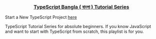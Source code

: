 <!-- PROJECT LOGO -->
<br />
<p align="center">
  <h3 align="center">
<a href="https://youtube.com/playlist?list=PLHiZ4m8vCp9PgOOjdyNpc6AoBmKNrp_u3">
    TypeScript Bangla ( বাংলা ) Tutorial Series
</a>
</h3>

Start a New TypeScript Project [here](https://www.digitalocean.com/community/tutorials/typescript-new-project)

TypeScript Tutorial Series for absolute beginners. If you know JavaScript and want to start with TypeScript from scratch, this playlist is for you.



